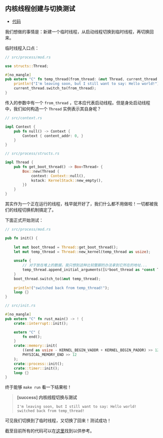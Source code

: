 ## 内核线程创建与切换测试

* [代码](https://github.com/rcore-os/rCore_tutorial/tree/ac0b0f2f658a9ae777356fb5151b08ccfeb30d57)

我们想做的事情是：新建一个临时线程，从启动线程切换到临时线程，再切换回来。

临时线程入口点：

```rust
// src/process/mod.rs

use structs::Thread;

#[no_mangle]
pub extern "C" fn temp_thread(from_thread: &mut Thread, current_thread: &mut Thread) {
    println!("I'm leaving soon, but I still want to say: Hello world!");
    current_thread.switch_to(from_thread);
}
```

传入的参数中有一个 ``from_thread`` ，它本应代表启动线程。但是身处启动线程中，我们如何构造一个 ``Thread`` 实例表示其自身呢？

```rust
// src/context.rs

impl Context {
    pub fn null() -> Context {
        Context { content_addr: 0, }
    }
}

// src/process/structs.rs

impl Thread {
    pub fn get_boot_thread() -> Box<Thread> {
        Box::new(Thread {
            context: Context::null(),
            kstack: KernelStack::new_empty(),
        })
    }
}
```

其实作为一个正在运行的线程，栈早就开好了，我们什么都不用做啦！一切都被我们的线程切换机制搞定了。

下面正式开始测试：

```rust
// src/process/mod.rs

pub fn init() {
    
    let mut boot_thread = Thread::get_boot_thread();
    let mut temp_thread = Thread::new_kernel(temp_thread as usize);
    
    unsafe {
        // 对于放在堆上的数据，我只想到这种比较蹩脚的办法拿到它所在的地址...
        temp_thread.append_initial_arguments([&*boot_thread as *const Thread as usize, &*temp_thread as *const Thread as usize, 0]);
    }
    boot_thread.switch_to(&mut temp_thread);
    
    println!("switched back from temp_thread!");
    loop {}
}

// src/init.rs

#[no_mangle]
pub extern "C" fn rust_main() -> ! {
    crate::interrupt::init();

	extern "C" {
		fn end();
	}
	crate::memory::init(
        ((end as usize - KERNEL_BEGIN_VADDR + KERNEL_BEGIN_PADDR) >> 12) + 1,
        PHYSICAL_MEMORY_END >> 12
    );
	crate::process::init();
    crate::timer::init();
    loop {}
}
```

终于能够 ``make run`` 看一下结果啦！

> **[success] 内核线程切换与测试**
> 
> ```
> I'm leaving soon, but I still want to say: Hello world!
> switched back from temp_thread!
> ```
> 

可见我们切换到了临时线程，又切换了回来！测试成功！

截至目前所有的代码可以在[这里](https://github.com/rcore-os/rCore_tutorial/tree/ac0b0f2f658a9ae777356fb5151b08ccfeb30d57)找到以供参考。
